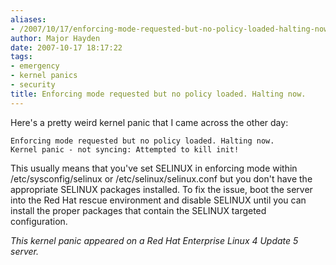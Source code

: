 ```yaml
---
aliases:
- /2007/10/17/enforcing-mode-requested-but-no-policy-loaded-halting-now/
author: Major Hayden
date: 2007-10-17 18:17:22
tags:
- emergency
- kernel panics
- security
title: Enforcing mode requested but no policy loaded. Halting now.
---
```


Here's a pretty weird kernel panic that I came across the other day:

```
Enforcing mode requested but no policy loaded. Halting now.
Kernel panic - not syncing: Attempted to kill init!
```

This usually means that you've set SELINUX in enforcing mode within /etc/sysconfig/selinux or /etc/selinux/selinux.conf but you don't have the appropriate SELINUX packages installed. To fix the issue, boot the server into the Red Hat rescue environment and disable SELINUX until you can install the proper packages that contain the SELINUX targeted configuration.

_This kernel panic appeared on a Red Hat Enterprise Linux 4 Update 5 server._